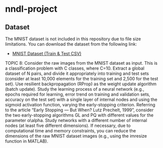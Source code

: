 # nndl-project

## Dataset

The MNIST dataset is not included in this repository due to file size limitations. You can download the dataset from the following link:

- [MNIST Dataset (Train & Test CSV)](https://www.kaggle.com/competitions/digit-recognizer/data)


TOPIC 8:
Consider the raw images from the MNIST dataset as input. This is a classification problem 
with C classes, where C=10. Extract a global dataset of N pairs, and divide it appropriately 
into training and test sets (consider at least 10,000 elements for the training set and 2,500 for 
the test set). Use resilient backpropagation (RProp) as the weight update algorithm (batch 
update). Study the learning process of a neural network (e.g., epochs required for learning, 
error trend on training and validation sets, accuracy on the test set) with a single layer of 
internal nodes and using the sigmoid activation function, varying the early-stopping 
criterion. Referring to the article “Early Stopping — But When? Lutz Prechelt, 1999”, 
consider the two early-stopping algorithms GL and PQ with different values for the 
parameter α\alpha. Study networks with a different number of internal nodes (at least five 
different dimensions). If necessary, due to computational time and memory constraints, you 
can reduce the dimensions of the raw MNIST dataset images (e.g., using the imresize 
function in MATLAB).

